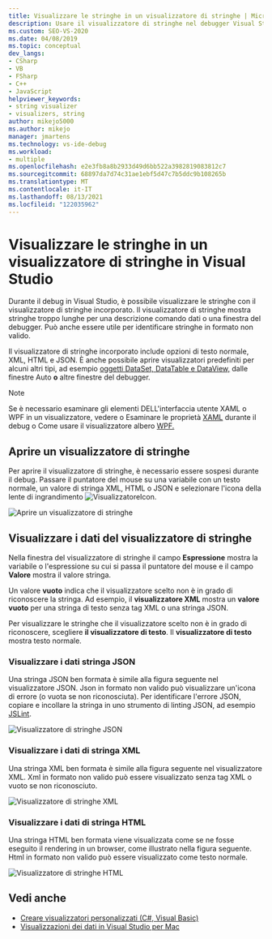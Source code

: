 ```yaml
---
title: Visualizzare le stringhe in un visualizzatore di stringhe | Microsoft Docs
description: Usare il visualizzatore di stringhe nel debugger Visual Studio per visualizzare stringhe di testo, XML, HTML e JSON. È possibile visualizzare altri tipi di oggetto, tra cui DataSet e DataTable.
ms.custom: SEO-VS-2020
ms.date: 04/08/2019
ms.topic: conceptual
dev_langs:
- CSharp
- VB
- FSharp
- C++
- JavaScript
helpviewer_keywords:
- string visualizer
- visualizers, string
author: mikejo5000
ms.author: mikejo
manager: jmartens
ms.technology: vs-ide-debug
ms.workload:
- multiple
ms.openlocfilehash: e2e3fb8a8b2933d49d6bb522a3982819083812c7
ms.sourcegitcommit: 68897da7d74c31ae1ebf5d47c7b5ddc9b108265b
ms.translationtype: MT
ms.contentlocale: it-IT
ms.lasthandoff: 08/13/2021
ms.locfileid: "122035962"
---
```

# <a name="view-strings-in-a-string-visualizer-in-visual-studio"></a>Visualizzare le stringhe in un visualizzatore di stringhe in Visual Studio

Durante il debug in Visual Studio, è possibile visualizzare le stringhe con il visualizzatore di stringhe incorporato. Il visualizzatore di stringhe mostra stringhe troppo lunghe per una descrizione comando dati o una finestra del debugger. Può anche essere utile per identificare stringhe in formato non valido.

Il visualizzatore di stringhe incorporato include opzioni di testo normale, XML, HTML e JSON. È anche possibile aprire visualizzatori predefiniti per alcuni altri tipi, ad esempio [oggetti DataSet, DataTable e DataView,](../debugger/dataset-visualizer-dialog-box.md) dalle finestre Auto **o** altre finestre del debugger.

> [!NOTE]
> Se è necessario esaminare gli elementi DELL'interfaccia utente XAML o WPF in un visualizzatore, vedere o Esaminare le proprietà [XAML](../xaml-tools/inspect-xaml-properties-while-debugging.md) durante il debug o Come usare il visualizzatore albero [WPF.](../debugger/how-to-use-the-wpf-tree-visualizer.md)

## <a name="open-a-string-visualizer"></a>Aprire un visualizzatore di stringhe

Per aprire il visualizzatore di stringhe, è necessario essere sospesi durante il debug. Passare il puntatore del mouse su una variabile con un testo normale, un valore di stringa XML, HTML o JSON e selezionare l'icona della lente di ingrandimento ![VisualizzatoreIcon](../debugger/media/dbg-tips-visualizer-icon.png "Icona del visualizzatore").

![Aprire un visualizzatore di stringhe](../debugger/media/dbg-tips-string-visualizers.png "Aprire il visualizzatore di stringhe")

## <a name="view-string-visualizer-data"></a>Visualizzare i dati del visualizzatore di stringhe

Nella finestra del visualizzatore di stringhe il campo **Espressione** mostra la variabile o l'espressione su cui si passa il puntatore del mouse e il campo **Valore** mostra il valore stringa.

Un valore **vuoto** indica che il visualizzatore scelto non è in grado di riconoscere la stringa. Ad esempio, il **visualizzatore XML** mostra un **valore vuoto** per una stringa di testo senza tag XML o una stringa JSON.

Per visualizzare le stringhe che il visualizzatore scelto non è in grado di riconoscere, scegliere **il visualizzatore di testo**. Il **visualizzatore di testo** mostra testo normale.

### <a name="view-json-string-data"></a>Visualizzare i dati stringa JSON

Una stringa JSON ben formata è simile alla figura seguente nel visualizzatore JSON. Json in formato non valido può visualizzare un'icona di errore (o vuota se non riconosciuta). Per identificare l'errore JSON, copiare e incollare la stringa in uno strumento di linting JSON, ad esempio [JSLint](https://www.jslint.com/).

![Visualizzatore di stringhe JSON](../debugger/media/dbg-tips-string-visualizer-json.png "Visualizzatore di stringhe JSON")

### <a name="view-xml-string-data"></a>Visualizzare i dati di stringa XML

Una stringa XML ben formata è simile alla figura seguente nel visualizzatore XML. Xml in formato non valido può essere visualizzato senza tag XML o vuoto se non riconosciuto.

![Visualizzatore di stringhe XML](../debugger/media/dbg-string-visualizers-xml.png "Visualizzatore di stringhe XML")

### <a name="view-html-string-data"></a>Visualizzare i dati di stringa HTML

Una stringa HTML ben formata viene visualizzata come se ne fosse eseguito il rendering in un browser, come illustrato nella figura seguente. Html in formato non valido può essere visualizzato come testo normale.

![Visualizzatore di stringhe HTML](../debugger/media/dbg-string-visualizers-html.png "Visualizzatore di stringhe HTML")

## <a name="see-also"></a>Vedi anche

- [Creare visualizzatori personalizzati (C#, Visual Basic)](../debugger/create-custom-visualizers-of-data.md)
- [Visualizzazioni dei dati in Visual Studio per Mac](/visualstudio/mac/data-visualizations)